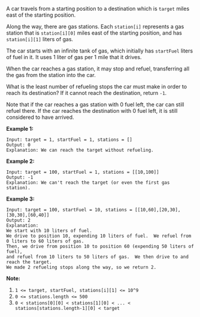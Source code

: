 A car travels from a starting position to a destination which is `target`
miles east of the starting position.

Along the way, there are gas stations.  Each `station[i]` represents a gas
station that is `station[i][0]` miles east of the starting position, and has
`station[i][1]` liters of gas.

The car starts with an infinite tank of gas, which initially has `startFuel`
liters of fuel in it.  It uses 1 liter of gas per 1 mile that it drives.

When the car reaches a gas station, it may stop and refuel, transferring all
the gas from the station into the car.

What is the least number of refueling stops the car must make in order to
reach its destination?  If it cannot reach the destination, return `-1`.

Note that if the car reaches a gas station with 0 fuel left, the car can still
refuel there.  If the car reaches the destination with 0 fuel left, it is
still considered to have arrived.



**Example 1:**

    
    
    Input: target = 1, startFuel = 1, stations = []
    Output: 0
    Explanation: We can reach the target without refueling.
    

**Example 2:**

    
    
    Input: target = 100, startFuel = 1, stations = [[10,100]]
    Output: -1
    Explanation: We can't reach the target (or even the first gas station).
    

**Example 3:**

    
    
    Input: target = 100, startFuel = 10, stations = [[10,60],[20,30],[30,30],[60,40]]
    Output: 2
    Explanation:
    We start with 10 liters of fuel.
    We drive to position 10, expending 10 liters of fuel.  We refuel from 0 liters to 60 liters of gas.
    Then, we drive from position 10 to position 60 (expending 50 liters of fuel),
    and refuel from 10 liters to 50 liters of gas.  We then drive to and reach the target.
    We made 2 refueling stops along the way, so we return 2.
    



**Note:**

  1. `1 <= target, startFuel, stations[i][1] <= 10^9`
  2. `0 <= stations.length <= 500`
  3. `0 < stations[0][0] < stations[1][0] < ... < stations[stations.length-1][0] < target`

